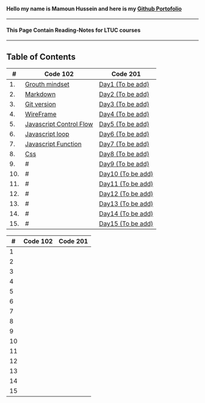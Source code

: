 #### Hello my name is Mamoun Hussein and here is my  [Github Portofolio](https://github.com/mamoon100) 
------
#### This Page Contain Reading-Notes for LTUC courses 
--------------
## Table of Contents
|#|Code 102|Code 201|
|----|-----|-----|
|1.| [Grouth mindset](Grouth.md)| [Day1 (To be add)]() |
|2.| [Markdown](markdown.md)| [Day2 (To be add)]() |
|3.| [Git version](git.md)| [Day3 (To be add)]() |
|4.| [WireFrame](wireframe.md)| [Day4 (To be add)]() |
|5.| [Javascript Control Flow](javascript.md)| [Day5 (To be add)]() |
|6.| [Javascript loop](loop.md)| [Day6 (To be add)]() |
|7.| [Javascript Function](function.md)| [Day7 (To be add)]() |
|8.| [Css](Css.md)| [Day8 (To be add)]() |
|9.| #| [Day9 (To be add)]() |
|10.| #| [Day10 (To be add)]() |
|11.| #| [Day11 (To be add)]() |
|12.| #| [Day12 (To be add)]() |
|13.| #| [Day13 (To be add)]() |
|14.| #| [Day14 (To be add)]() |
|15.| #| [Day15 (To be add)]() |


| # 	| Code 102 	| Code 201 	|
|---	|----------	|----------	|
|1	|          	|          	|
|2  	|          	|          	|
|  3 	|          	|          	|
|  4 	|          	|          	|
|  5 	|          	|          	|
|   6	|          	|          	|
| 7  	|          	|          	|
|  8 	|          	|          	|
|  9 	|          	|          	|
|  10 	|          	|          	|
|   11	|          	|          	|
|   12	|          	|          	|
|  13 	|          	|          	|
|   14	|          	|          	|
| 15    |               |               |

